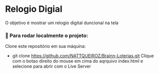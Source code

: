 # Relogio Digial

O objetivo é  mostrar um relogio digital duncional na tela

### 🏁 Para rodar localmente o projeto:
Clone este repositório em sua máquina:

* git clone https://github.com/NATTQUEIROZ/Brainn-Loterias.git
Clique com o botao direito do mouse em cima do aqrquivo index.html e selecione para abrir com o Live Server
